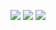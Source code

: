 ![](Pasted%20image%2020240528090155.png)
![](Pasted%20image%2020240528090314.png)
![](Pasted%20image%2020240528090332.png)
